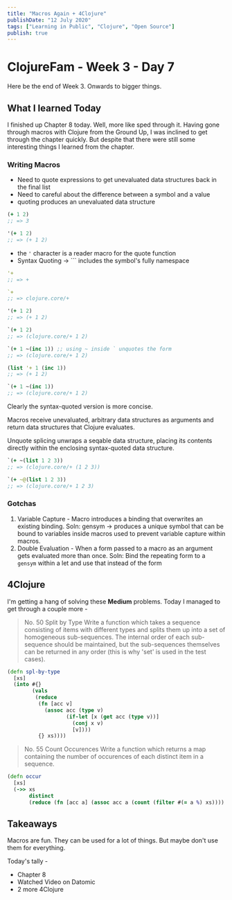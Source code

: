 ```yaml
---
title: "Macros Again + 4Clojure"
publishDate: "12 July 2020"
tags: ["Learning in Public", "Clojure", "Open Source"]
publish: true
---
```


# ClojureFam - Week 3 - Day 7

Here be the end of Week 3. Onwards to bigger things.

## What I learned Today

I finished up Chapter 8 today. Well, more like sped through it. Having gone through macros with Clojure from the Ground Up, I was inclined to get through the chapter quickly. But despite that there were still some interesting things I learned from the chapter.

### Writing Macros

- Need to quote expressions to get unevaluated data structures back in the final list
- Need to careful about the difference between a symbol and a value
- quoting produces an unevaluated data structure

```clojure
(+ 1 2)
;; => 3

'(+ 1 2)
;; => (+ 1 2)
```

- the `'` character is a reader macro for the quote function
- Syntax Quoting -> `\`` includes the symbol's fully namespace

```clojure
'+
;; => +

`+
;; => clojure.core/+

'(+ 1 2)
;; => (+ 1 2)

`(+ 1 2)
;; => (clojure.core/+ 1 2)

`(+ 1 ~(inc 1)) ;; using ~ inside ` unquotes the form
;; => (clojure.core/+ 1 2)

(list '+ 1 (inc 1))
;; => (+ 1 2)

`(+ 1 ~(inc 1))
;; => (clojure.core/+ 1 2)
```

Clearly the syntax-quoted version is more concise.

Macros receive unevaluated, arbitrary data structures as arguments and return data structures that Clojure evaluates.

Unquote splicing unwraps a seqable data structure, placing its contents directly within the enclosing syntax-quoted data structure.

```clojure
`(+ ~(list 1 2 3))
;; => (clojure.core/+ (1 2 3))

`(+ ~@(list 1 2 3))
;; => (clojure.core/+ 1 2 3)
```

### Gotchas

1. Variable Capture - Macro introduces a binding that overwrites an existing binding.
   Soln: gensym -> produces a unique symbol that can be bound to variables inside macros used to prevent variable capture within macros.
2. Double Evaluation - When a form passed to a macro as an argument gets evaluated more than once.
   Soln: Bind the repeating form to a `gensym` within a let and use that instead of the form

## 4Clojure

I'm getting a hang of solving these **Medium** problems. Today I managed to get through a couple more -

> No. 50 Split by Type
> Write a function which takes a sequence consisting of items with different types and splits them up into a set of homogeneous sub-sequences. The internal order of each sub-sequence should be maintained, but the sub-sequences themselves can be returned in any order (this is why 'set' is used in the test cases).

```clojure
(defn spl-by-type
  [xs]
  (into #{}
        (vals
         (reduce
          (fn [acc v]
            (assoc acc (type v)
                   (if-let [x (get acc (type v))]
                     (conj x v)
                     [v])))
          {} xs))))
```

> No. 55 Count Occurences
> Write a function which returns a map containing the number of occurences of each distinct item in a sequence.

```clojure
(defn occur
  [xs]
  (->> xs
       distinct
       (reduce (fn [acc a] (assoc acc a (count (filter #(= a %) xs)))) {})))
```

## Takeaways

Macros are fun. They can be used for a lot of things. But maybe don't use them for everything.

Today's tally -

- Chapter 8
- Watched Video on Datomic
- 2 more 4Clojure
